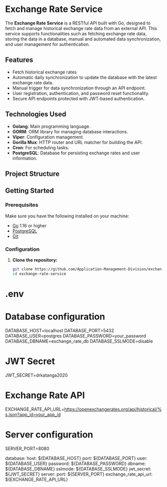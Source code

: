 # Exchange Rate Service

The **Exchange Rate Service** is a RESTful API built with Go, designed to fetch and manage historical exchange rate data from an external API. This service supports functionalities such as fetching exchange rate data, storing the data in a database, manual and automated data synchronization, and user management for authentication.

## Features

- Fetch historical exchange rates
- Automatic daily synchronization to update the database with the latest exchange rate data.
- Manual trigger for data synchronization through an API endpoint.
- User registration, authentication, and password reset functionality.
- Secure API endpoints protected with JWT-based authentication.

## Technologies Used

- **Golang**: Main programming language.
- **GORM**: ORM library for managing database interactions.
- **Viper**: Configuration management.
- **Gorilla Mux**: HTTP router and URL matcher for building the API.
- **Cron**: For scheduling tasks.
- **PostgreSQL**: Database for persisting exchange rates and user information.

## Project Structure


## Getting Started

### Prerequisites

Make sure you have the following installed on your machine:

- [Go](https://golang.org/dl/) 1.16 or higher
- [PostgreSQL](https://www.postgresql.org/download/)
- [Git](https://git-scm.com/downloads)

### Configuration

1. **Clone the repository:**
   ```bash
   git clone https://github.com/Application-Management-Division/exchange-rate-service.git
   cd exchange-rate-service

# .env

# Database configuration
DATABASE_HOST=localhost
DATABASE_PORT=5432
DATABASE_USER=postgres
DATABASE_PASSWORD=your_password
DATABASE_DBNAME=exchange_rate_db
DATABASE_SSLMODE=disable

# JWT Secret
JWT_SECRET=drkatanga2020

# Exchange Rate API
EXCHANGE_RATE_API_URL=https://openexchangerates.org/api/historical/%s.json?app_id=your_app_id

# Server configuration
SERVER_PORT=8080


database:
  host: ${DATABASE_HOST}
  port: ${DATABASE_PORT}
  user: ${DATABASE_USER}
  password: ${DATABASE_PASSWORD}
  dbname: ${DATABASE_DBNAME}
  sslmode: ${DATABASE_SSLMODE}
jwt_secret: ${JWT_SECRET}
server:
  port: ${SERVER_PORT}
exchange_rate_api_url: ${EXCHANGE_RATE_API_URL}
